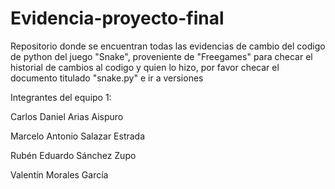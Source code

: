 # Evidencia-proyecto-final
Repositorio donde se encuentran todas las evidencias de cambio del codigo de python del juego "Snake", proveniente de "Freegames"
para checar el historial de cambios al codigo y quien lo hizo, por favor checar el documento titulado "snake.py" e ir a versiones

Integrantes del equipo 1:

Carlos Daniel Arias Aispuro 

Marcelo Antonio Salazar Estrada

Rubén Eduardo Sánchez Zupo

Valentín Morales García
